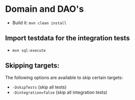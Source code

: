 Domain and DAO's
================
* Build it: <code>mvn clean install</code>

Import testdata for the integration tests
-----------------------------------
* <code>mvn sql:execute</code>

Skipping targets:
-----------------
The following options are available to skip certain targets:
* <code>-DskipTests</code> (skip all tests)
* <code>-Dintegration=false</code> (skip all integration tests)
